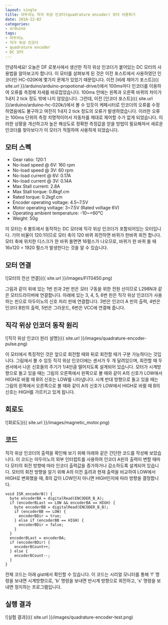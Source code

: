 ```yaml
---
layout: single
title: 아두이노 직각 위상 인코더(quadrature encoder) 모터 사용하기
date: 2018-12-02
categories: 
- arduino
tags:
- 아두이노
- 직각 위상 인코더
- quadrature encoder
- DC 모터
---
```


안녕하세요! 오늘은 DF 로봇사에서 생산한 직각 위상 인코더가 붙어있는 DC 모터의 사용법을 알아보고자 합니다. 이 모터를 살펴보게 된 것은 이전 포스트에서 사용하였던 인코더인 HC-020K에 몇가지 문제가 있었기 때문입니다. 이전 [비례 제어기 포스트]({{ site.url }}/arduino/arduino-propotional-drive/)에서 100ms마다 인코더를 이용하여 오류를 측정해 자세를 바로잡았습니다. 100ms 안에는 왼쪽과 오른쪽 바퀴의 차이가 1내지 2 tick 정도 밖에 나지 않았습니다. 그런데, 이전 [인코더 포스트]({{ site.url }}/arduino/arduino-hc-020k/)에서 볼 수 있듯이 케페시터로 인코더의 오류를 수정하였음에도 불구하고 여전히 1내지 2 tick 정도의 오류가 발생하였습니다. 이러한 오류는 100ms 단위의 측정 치명적이어서 자동차를 제대로 제어할 수가 없게 되었습니다. 이러한 상황을 개선하고자 높은 해상도로 정확한 측정값을 얻을 방법이 필요해져서 새로운 인코더를 찾아보다가 이 모터가 적절하여  사용하게 되었습니다.

## 모터 스펙

- Gear ratio: 120:1
- No-load speed @ 6V: 160 rpm
- No-load speed @ 3V: 60 rpm
- No-load current @ 6V: 0.17A
- No-load current @ 3V: 0.14A
- Max Stall current: 2.8A
- Max Stall torque: 0.8kgf.cm
- Rated torque: 0.2kgf.cm
- Encoder operating voltage: 4.5~7.5V
- Motor operating voltage: 3~7.5V (Rated voltage 6V)
- Operating ambient temperature: -10~+60℃
- Weight: 50g

이 모터는 6 볼트에서 동작하는 DC 모터에 직각 위상 인코더가 포함되어있는 모터입니다. 기어 비율이 120:1이므로 모터 축이 120 바퀴 회전하면 바퀴가 한바퀴 회전 합니다. 모터 축에 위치한 디스크가 한 바퀴 돌면면 16펄스가 나오므로, 바퀴가 한 바퀴 돌 때 16x120 = 1920 펄스가 발생한다는 것을 알 수 있습니다.

## 모터 연결

![모터의 전선 연결]({{ site.url }}/images/FIT0450.png)

그림과 같이 위에 있는 1번 핀과 2번 핀은 모터 구동을 위한 전원 선이므로 L298N과 같은 모터드라이버에 연결합니다. 아래에 있는 3, 4, 5, 6번 핀은 직각 위상 인코더가 사용하는 핀으로 아두이노의 신호 처리 핀에 연결합니다. 3번은 인코더 A 핀의 츨력, 4번은 인코더 B핀의 출력, 5번은 그라운드, 6번은 VCC에 연결해 줍니다.

## 직각 위상 인코더 동작 원리

![직각 위상 인코더 원리 설명]({{ site.url }}/images/quadrature-encoder-pulse.png)

이 모터에서 특징적인 것은 앞으로 회전할 때와 뒤로 회전할 때가 구분 가능하다는 것입니다. 그림에서 볼 수 있듯 직각 위상 인코더에는 센서가 두 개 달려있으며, 회전할 때 두 센서에서 나온 신호들의 주기가 1/4만큼 떨어지도록 설계되어 있습니다. 모터가 시계방향으로 돌고 있을 때는 그림의 오른쪽에서 왼쪽으로 볼 때와 같이 A의 신호가 LOW애서 HIGH로 바뀔 때 B의 신호는 LOW를 나타냅니다. 시계 반대 방향으로 돌고 있을 때는 그림의 왼쪽에서 오른쪽으로 볼 때와 같이 A의 신호가 LOW에서 HIGH로 바뀔 때 B의 신호는 HIGH를 가르키고 있게 됩니다.

## 회로도

![회로도]({{ site.url }}/images/magnetic_motor.png)

## 코드

직각 위상 인코더의 출력을 확인해 보기 위해 아래와 같은 간단한 코드를 작성해 보았습니다. 이 코드는 아두이노의 외부 인터럽트를 사용하여 인코더 A핀의 출력이 변할 때마다 모터의 회전 방향에 따라 인코더 출력값을 증가하거나 감소하도록 설계되어 있습니다. 모터의 회전 방향을 알기 위해 A의 이전 출려과 현재 출력을 비교하여 LOW에서 HIGH로 변화했을 때, B의 값이 LOW인지 아니면 HIGH인지에 따라 방향을 결정합니다.

````
void ISR_encoderB() {
  byte encoderBA = digitalRead(ENCODER_B_A);
  if (encoderBLast == LOW && encoderBA == HIGH) {
    byte encoderBB = digitalRead(ENCODER_B_B);
    if (encoderBB == LOW) {
      encoderBDir = true;
    } else if (encoderBB == HIGH) {
      encoderBDir = false;
    }
  }
  encoderBLast = encoderBA;
  if (encoderBDir) {
    encoderBCount++;
  } else {
    encoderBCount--;
  }
}
````

전체 코드는 아래 gist에서 확인할 수 있습니다. 이 코드는 시리얼 모니터를 통해 'f' 명령을 보내면 시계방향으로, 'b' 명령을 보내면 반시계 방향으로 회전하고, 's' 명령을 보내면 정지하는 프로그램입니다.

<script src="https://gist.github.com/MyoungJinKim/a5b50816615f5f679a42a73603633ea8.js"></script>

## 실행 결과

![실험 결과]({{ site.url }}/images/quadrature-encoder-test.png)

